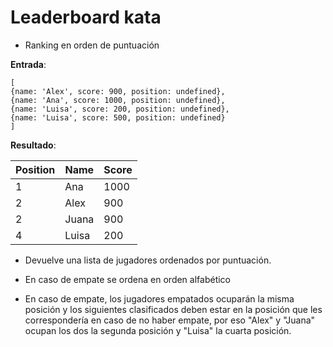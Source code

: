 # Leaderboard kata

- Ranking en orden de puntuación

**Entrada**:
```
[
{name: 'Alex', score: 900, position: undefined},
{name: 'Ana', score: 1000, position: undefined}, 
{name: 'Luisa', score: 200, position: undefined}, 
{name: 'Luisa', score: 500, position: undefined}
]
```
**Resultado**:

|Position|Name|Score|
|--------|----|-----|
|1  |Ana|1000 |
|2  |Alex|900  |
|2  |Juana|900 |
|4  |Luisa|200 |

- Devuelve una lista de jugadores ordenados por puntuación.

- En caso de empate se ordena en orden alfabético

- En caso de empate, los jugadores empatados ocuparán la misma posición y los siguientes clasificados deben estar en
  la posición que les correspondería en caso de no haber empate, por eso "Alex" y "Juana" ocupan los dos la segunda posición
  y "Luisa" la cuarta posición.